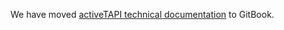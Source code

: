 We have moved [activeTAPI technical documentation](https://docs.activetapi.net/) to GitBook.
<meta http-equiv = "refresh" content = "1; url = https://docs.activetapi.net/" />
